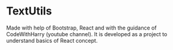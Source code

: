 # TextUtils
Made with help of Bootstrap, React and with the guidance of CodeWithHarry (youtube channel).
It is developed as a project to understand basics of React concept.
